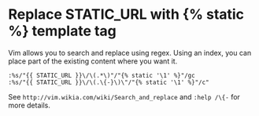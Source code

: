 # Replace STATIC_URL with {% static %} template tag

Vim allows you to search and replace using regex. Using an index, you can
place part of the existing content where you want it.

```
:%s/"{{ STATIC_URL }}\/\(.*\)"/"{% static '\1' %}"/gc
:%s/"{{ STATIC_URL }}\/\(.\{-}\)\"/"{% static '\1' %}"/c"
```


See `http://vim.wikia.com/wiki/Search_and_replace` and `:help /\{-` for more details.
